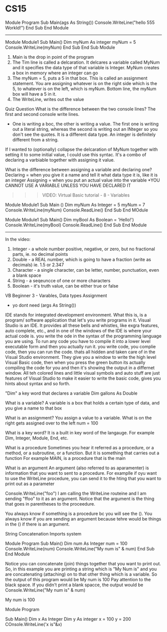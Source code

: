 # CS15
Module Program
  Sub Main(ags As String())
    Console.WriteLine("hello 555 Workld!")
  End Sub
End Module
________
Module Module1
  Sub Main()
  Dim myNum As integer
  myNum = 5
  Console.WriteLine(myNum)
 End Sub
End Sub Module
  1. Main is the drop in point of the program
  2. The Tim line is called a delcaration. It delcares a variable called MyNum
  and it specifies the data type of that variable is Integer. MyNum creates a box in 
  memory where an integer can go
  3. The myNum = 5, puts a 5 in that box. This is called an assignment statement. You are
  assigning whatever is on the right side which is the 5, to whatever is on the left, which
  is myNum. Bottom line, the myNum box will have a  5 in it. 
  4. The WriteLine, writes out the value
  
  Quiz Question
  What is the difference between the two console lines? The first and second console write lines.
  - One is writing a boc, the other is writing a value. The first one is writing out a literal 
  string, whereas the second is writing out an INteger so you don't see the quotes. It is a 
  different data type. An integer is definitely different from a string.
  
  If I wanted to (optionally) collapse the delcaration of MyNum together with setting it to some initial value,
  I could use this syntac. It's a combo of declaring a varbiable together with assigning it value.
  
  What is the difference between assigning a variable and declaring one? 
  Declaring = when you give it a name and tell it what data type it is, like it is an integer
  Assigning = when you put an actual value into the variable
  *YOU CANNOT USE A VARIABLE UNLESS YOU HAVE DECLARED IT
  
  >>>VIDEO: Virtual Basic tutorial - 8 - Variables
  
  Module Module1
    Sub Main ()
      Dim myNum As Integer = 5
      myNum = 7
      Console.WriteLine(myNum)
      Console.ReadLine()
     End Sub
   End MOdule
   
   Module Module1
    Sub Main()
        Dim myBool As Boolean = 'Hello!')
        Console.WriteLine(myBool)
        Console.ReadLine()
    End Sub
End Module
_________
In the video:
1. Integer - a whole number positive, negative, or zero, but no fractional parts,
ie. no decimal points
2. Double - a REAL number, which is going to have a fraction (write as decimals)
ie. 1.5 or 2.347
3. Character - a single character, can be letter, number, punctuation, even a blank
space 
4. String - a seqeuncce of one or more characters
5. Boolean - it's truth value, can be either true or false 

VB Beginner 3 - Varables, Data types Assignment 
- yo dont need (args As String())

IDE stands for integrated development environment. What this is, is a program/
software application that let's you write programs in it. Visual Studio is an IDE.
It provides all these bells and whistles, like exgra features, auto complete, etc.,
and in one of the windows of the IDE is where your actual code is. you write
the ode in the syntax of the programming language you are using. To run any code you have to compile
it into a lower level executable form and then you actually run it. you write code,
you complie code, then you can run the code. thats all hidden and taken care of in the Visual
Studio environment. They give you a window to write the high
level Visual Basic code, then when you press the green button its actually compiling
the code for you and then it's showing the output in a differnet window. All teh colored lines 
and little visual symbols and auto stuff are just features of Visual Studio to make
it easier to write the basic code, gives you hints about syntax and so forth. 

"Dim" a key word that declares a variable 
Dim gallons As Double

What is a variable? 
A variable is a box that holds a certain type of data, and you give a name to that box

What is an assignment? 
You assign a value to a variable. What is on the right gets assigned over to the left
num = 100 

What is a key word? 
It is  a built in key word of the langauge. For example Dim, Integer, Module, End, etc. 

What is a procedure
Sometimes you hear it referred as a procedure, or a method, or a subroutine, or a function.
But it is something that carries out a function 
For example MAIN, is a procedure that is the main 

What is an argument 
An argument (also referred to as aparamenter) is information that you want to sent to a
procedure. For examplle if oyu want to use the WriteLine procedure, you can send it to 
the hting that you want to print out as a parameter 

Console.WriteLine("foo")
I am calling the WriteLine routeine and I am sending "ffoo" to it as an argument.
Notice that the argument is the thing that goes in parentheses to the proceedure.

You always know if something is a procedure bc you will see the (). You always know
if you are sending an argument because tehre would be things in the () if there is an argument.

String Concatenation
Imports system 

Module Program
  Sub Main()
    Dim num As Integer
    num = 100
    Console.WriteLine(num)
    Console.WriteLine("My num is" & num)
  End Sub
End Module 

Notice you can concatenate (join) things together that you want to print out. So, in 
this example you are printing a string which is "My Num is" and you are concatenating (attaching) on to that
other thing which is a variable. So the output of this program would be
My num is 100
Pay attention to the black space. If you didn't print a blank spacce, the output would be 
Console.WriteLine("My num is" & num)

My num is 100 

<p>Module Program</p>
 <div> Sub Main()
  Dim x As Integer
  Dim y As integer
  x = 100
  y = 200
  COnsole.WriteLine('x is"&x)
  </div>
